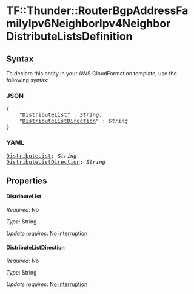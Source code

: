 # TF::Thunder::RouterBgpAddressFamilyIpv6NeighborIpv4Neighbor DistributeListsDefinition

## Syntax

To declare this entity in your AWS CloudFormation template, use the following syntax:

### JSON

<pre>
{
    "<a href="#distributelist" title="DistributeList">DistributeList</a>" : <i>String</i>,
    "<a href="#distributelistdirection" title="DistributeListDirection">DistributeListDirection</a>" : <i>String</i>
}
</pre>

### YAML

<pre>
<a href="#distributelist" title="DistributeList">DistributeList</a>: <i>String</i>
<a href="#distributelistdirection" title="DistributeListDirection">DistributeListDirection</a>: <i>String</i>
</pre>

## Properties

#### DistributeList

_Required_: No

_Type_: String

_Update requires_: [No interruption](https://docs.aws.amazon.com/AWSCloudFormation/latest/UserGuide/using-cfn-updating-stacks-update-behaviors.html#update-no-interrupt)

#### DistributeListDirection

_Required_: No

_Type_: String

_Update requires_: [No interruption](https://docs.aws.amazon.com/AWSCloudFormation/latest/UserGuide/using-cfn-updating-stacks-update-behaviors.html#update-no-interrupt)

